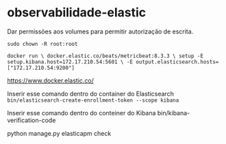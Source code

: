# observabilidade-elastic

Dar permissões aos volumes para permitir autorização de escrita.

`
sudo chown -R root:root
`

`docker run \
docker.elastic.co/beats/metricbeat:8.3.3 \
setup -E setup.kibana.host=172.17.210.54:5601 \
-E output.elasticsearch.hosts=["172.17.210.54:9200"]`

https://www.docker.elastic.co/


Inserir esse comando dentro do container do Elasticsearch
`bin/elasticsearch-create-enrollment-token --scope kibana`


Inserir esse comando dentro do conteiner do Kibana
bin/kibana-verification-code

python manage.py elasticapm check
